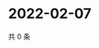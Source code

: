 # 2022-02-07

共 0 条

<!-- BEGIN WEIBO -->
<!-- 最后更新时间 Mon Feb 07 2022 02:12:17 GMT+0800 (China Standard Time) -->

<!-- END WEIBO -->
